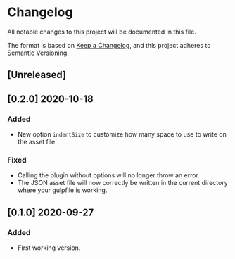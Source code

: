 # Changelog

All notable changes to this project will be documented in this file.

The format is based on [Keep a Changelog](https://keepachangelog.com/en/1.0.0/),
and this project adheres to [Semantic Versioning](https://semver.org/spec/v2.0.0.html).

## [Unreleased]

## [0.2.0] 2020-10-18

### Added

- New option `indentSize` to customize how many space to use to write on the asset file.

### Fixed

- Calling the plugin without options will no longer throw an error.
- The JSON asset file will now correctly be written in the current directory where your gulpfile is working.

## [0.1.0] 2020-09-27

### Added

- First working version.
